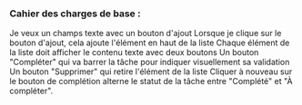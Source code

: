 ### Cahier des charges de base :

Je veux un champs texte avec un bouton d'ajout
Lorsque je clique sur le bouton d'ajout, cela ajoute l'élément en haut de la liste
Chaque élément de la liste doit afficher le contenu texte avec deux boutons
Un bouton "Compléter" qui va barrer la tâche pour indiquer visuellement sa validation
Un bouton "Supprimer" qui retire l'élément de la liste
Cliquer à nouveau sur le bouton de complétion alterne le statut de la tâche entre "Complété" et "À compléter".